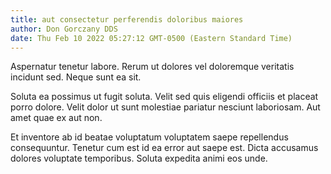 ```yaml
---
title: aut consectetur perferendis doloribus maiores
author: Don Gorczany DDS
date: Thu Feb 10 2022 05:27:12 GMT-0500 (Eastern Standard Time)
---
```

Aspernatur tenetur labore. Rerum ut dolores vel doloremque veritatis incidunt sed. Neque sunt ea sit.

 Soluta ea possimus ut fugit soluta. Velit sed quis eligendi officiis et placeat porro dolore. Velit dolor ut sunt molestiae pariatur nesciunt laboriosam. Aut amet quae ex aut non.

 Et inventore ab id beatae voluptatum voluptatem saepe repellendus consequuntur. Tenetur cum est id ea error aut saepe est. Dicta accusamus dolores voluptate temporibus. Soluta expedita animi eos unde.